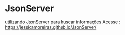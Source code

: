 # JsonServer
utilizando JsonServer para buscar informações
Acesse : https://jessicamoreiras.github.io/JsonServer/
